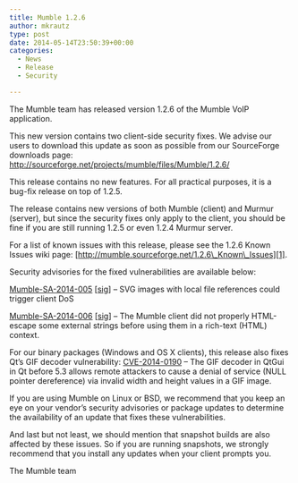 ```yaml
---
title: Mumble 1.2.6
author: mkrautz
type: post
date: 2014-05-14T23:50:39+00:00
categories:
  - News
  - Release
  - Security

---
```

<img class="alignleft size-full wp-image-232" title="Mumblesoftwarelogo" src="http://mumble.sourceforge.net/w/logo.png" alt="" />The Mumble team has released version 1.2.6 of the Mumble VoIP application.

This new version contains two client-side security fixes. We advise our users to download this update as soon as possible from our SourceForge downloads page: <http://sourceforge.net/projects/mumble/files/Mumble/1.2.6/>

This release contains no new features. For all practical purposes, it is a bug-fix release on top of 1.2.5.

<!--more-->

The release contains new versions of both Mumble (client) and Murmur (server), but since the security fixes only apply to the client, you should be fine if you are still running 1.2.5 or even 1.2.4 Murmur server.

For a list of known issues with this release, please see the 1.2.6 Known Issues wiki page: [http://mumble.sourceforge.net/1.2.6\_Known\_Issues][1].

Security advisories for the fixed vulnerabilities are available below:

[Mumble-SA-2014-005][2] [[sig][3]] &#8211; SVG images with local file references could trigger client DoS

[Mumble-SA-2014-006][4] [[sig][5]] &#8211; The Mumble client did not properly HTML-escape some external strings before using them in a rich-text (HTML) context.

For our binary packages (Windows and OS X clients), this release also fixes Qt&#8217;s GIF decoder vulnerability: [CVE-2014-0190][6] &#8211; The GIF decoder in QtGui in Qt before 5.3 allows remote attackers to cause a denial of service (NULL pointer dereference) via invalid width and height values in a GIF image.

If you are using Mumble on Linux or BSD, we recommend that you keep an eye on your vendor&#8217;s security advisories or package updates to determine the availability of an update that fixes these vulnerabilities.

And last but not least, we should mention that snapshot builds are also affected by these issues. So if you are running snapshots, we strongly recommend that you install any updates when your client prompts you.

The Mumble team

 [1]: http://mumble.sourceforge.net/1.2.6_Known_Issues
 [2]: http://mumble.info/security/Mumble-SA-2014-005.txt
 [3]: http://mumble.info/security/Mumble-SA-2014-005.txt.sig
 [4]: http://mumble.info/security/Mumble-SA-2014-006.txt
 [5]: http://mumble.info/security/Mumble-SA-2014-006.txt.sig
 [6]: http://web.nvd.nist.gov/view/vuln/detail?vulnId=CVE-2014-0190
